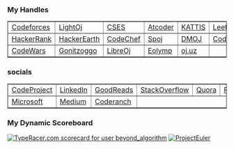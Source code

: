 ###  My Handles

<table border="1">
    <tr>
        <td><a href="https://codeforces.com/profile/BeyondAlgorithm">Codeforces</a></td>
        <td><a href="https://lightoj.com/user/beyondalgorithm">LightOj</a></td>
        <td><a href="https://cses.fi/user/228570">CSES</a></td>
        <td><a href="https://atcoder.jp/users/BeyondAlgorithm">Atcoder</a></td>
        <td><a href="https://open.kattis.com/users/beyondalgorithm">KATTIS</a></td>
        <td><a href="https://leetcode.com/BeyondAlgorithm/">LeetCode</a></td>
    </tr>
    <tr>
        <td><a href="https://www.hackerrank.com/profile/BeyondAlgorithm">HackerRank</a></td>
        <td><a href="https://www.hackerearth.com/@BeyondAlgorithm">HackerEarth</a></td>
        <td><a href="https://www.codechef.com/users/beyondcode">CodeChef</a></td>
        <td><a href="https://www.spoj.com/users/beyondcode/">Spoj</a></td>
        <td><a href="https://dmoj.ca/user/BeyondAlgorithm">DMOJ</a></td>
        <td><a href="https://www.codingame.com/profile/4012d379f3d8d0980478b44726cb7ea04923595">Codingame</a></td>
    </tr>
      <tr>
        <td><a href="https://www.codewars.com/users/BeyondAlgorithm">CodeWars</a></td>
        <td><a href="https://gonitzoggo.com/profile/BeyondAlgorithm">Gonitzoggo</a></td>
        <td><a href="https://loj.ac/u/BeyondAlgorithm">LibreOj</a></td>
        <td><a href="https://basecamp.eolymp.com/en/users/beyondalgorithm">Eolymp</a></td>
        <td><a href="https://oj.uz/profile/BeyondAlgorithm">oj.uz</a></td>
    </tr>
  
</table>

### socials

<table border="1">
  <tr>
        <td><a href="https://www.codeproject.com/Members/BeyondAlgorithm">CodeProject</a></td>
        <td><a href="https://www.linkedin.com/in/beyondalgorithm">LinkedIn</a></td>
        <td><a href="https://www.goodreads.com/user/show/175363377-beyondalgorithm">GoodReads</a></td>
        <td><a href="https://stackoverflow.com/users/23499680/beyondalgorithm?">StackOverflow</a></td>
        <td><a href="https://www.quora.com/profile/Nazmus-Sakib-1256">Quora</a></td>
        <td><a href="https://www.reddit.com/user/BeyondAlgorithm/">Reddit</a></td>
    </tr>
    <tr>
     <td><a href="https://learn.microsoft.com/en-us/users/beyondalgorithm-3574/">Microsoft</a></td>
     <td><a href="https://medium.com/@BeyondAlgorithm">Medium</a></td>
     <td><a href="https://coderanch.com/u/437570/Nazmus-Sakib">Coderanch</a></td>

   </tr> 
</table>



### My Dynamic Scoreboard
<a href="https://data.typeracer.com/pit/profile?user=beyond_algorithm&ref=badge" target="_top"><img src="https://data.typeracer.com/misc/badge?user=beyond_algorithm" border="0" alt="TypeRacer.com scorecard for user beyond_algorithm"/></a> <a href=" https://projecteuler.net/profile/BeyondAlgorithm.png" target="_top"><img src="https://projecteuler.net/profile/BeyondAlgorithm.png" border="0" alt="ProjectEuler"/></a>
